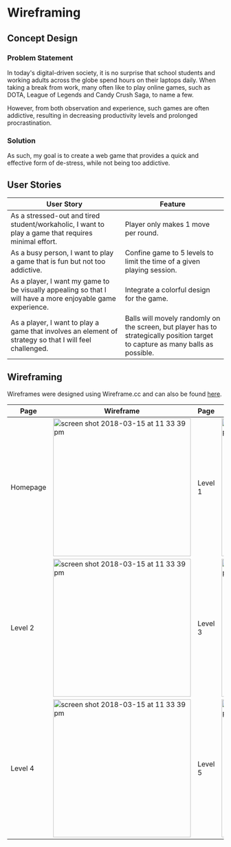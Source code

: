 # Wireframing

## Concept Design

### Problem Statement

In today's digital-driven society, it is no surprise that school students and working adults across the globe spend hours on their laptops daily. When taking a break from work, many often like to play online games, such as DOTA, League of Legends and Candy Crush Saga, to name a few.

However, from both observation and experience, such games are often addictive, resulting in decreasing productivity levels and prolonged procrastination.

### Solution
As such, my goal is to create a web game that provides a quick and effective form of de-stress, while not being too addictive.

## User Stories

| User Story | Feature |
| ------------ | ------------------ |
| As a stressed-out and tired student/workaholic, I want to play a game that requires minimal effort. | Player only makes 1 move per round. |
| As a busy person, I want to play a game that is fun but not too addictive. |Confine game to 5 levels to limit the time of a given playing session. |
| As a player, I want my game to be visually appealing so that I will have a more enjoyable game experience. | Integrate a colorful design for the game. |
| As a player, I want to play a game that involves an element of strategy so that I will feel challenged. | Balls will movely randomly on the screen, but player has to strategically position target to capture as many balls as possible. |

## Wireframing

Wireframes were designed using Wireframe.cc and can also be found [here](https://wireframe.cc/pro/pp/d5cfc292d150803).

| Page | Wireframe | Page | Wireframe |
| -------- | ------------- | ------------- | ------------- |
| Homepage | <img width="320" alt="screen shot 2018-03-15 at 11 33 39 pm" src="https://user-images.githubusercontent.com/22549537/37556203-a0d5c500-2a2d-11e8-84a1-714a7ccab937.png">  | Level 1  | <img width="320" alt="screen shot 2018-03-15 at 11 33 39 pm" src="https://user-images.githubusercontent.com/22549537/37556206-a5d539a0-2a2d-11e8-8de2-f9d19823a063.png">  |
| Level 2 | <img width="320" alt="screen shot 2018-03-15 at 11 33 39 pm" src="https://user-images.githubusercontent.com/22549537/37556207-a60b2c68-2a2d-11e8-896c-9b5b5fd19828.png">  | Level 3  | <img width="320" alt="screen shot 2018-03-15 at 11 33 39 pm" src="https://user-images.githubusercontent.com/22549537/37556208-a63b17de-2a2d-11e8-94a5-5077b9b05f0c.png">  |
| Level 4  | <img width="320" alt="screen shot 2018-03-15 at 11 33 39 pm" src="https://user-images.githubusercontent.com/22549537/37556209-a668e2fe-2a2d-11e8-9bbf-7ee1cba8e19b.png">  | Level 5  | <img width="320" alt="screen shot 2018-03-15 at 11 33 39 pm" src="https://user-images.githubusercontent.com/22549537/37556211-aacc7900-2a2d-11e8-8c7e-118348860ddc.png">  |
